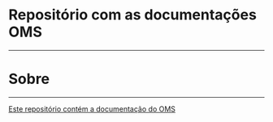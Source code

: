 # Repositório com as documentações OMS
__________________________________________________
# Sobre
__________________________________________________
[Este repositório contém a documentação do OMS](url)
